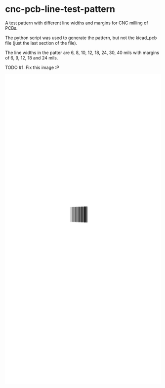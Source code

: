 # cnc-pcb-line-test-pattern
A test pattern with different line widths and margins for CNC milling of PCBs.

The python script was used to generate the pattern, but not the kicad_pcb file (just the last section of the file).

The line widths in the patter are 6, 8, 10, 12, 18, 24, 30, 40 mils with margins of 6, 9, 12, 18 and 24 mils.

TODO #1. Fix this image :P

<img src="PCBCharacterization/gerber/PCBCharacterization-F_Cu.svg" height="1000" width="1000">
